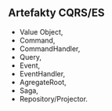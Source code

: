 ## Artefakty CQRS/ES

- Value Object,
- Command,
- CommandHandler,
- Query,
- Event,
- EventHandler,
- AgregateRoot,
- Saga,
- Repository/Projector.
